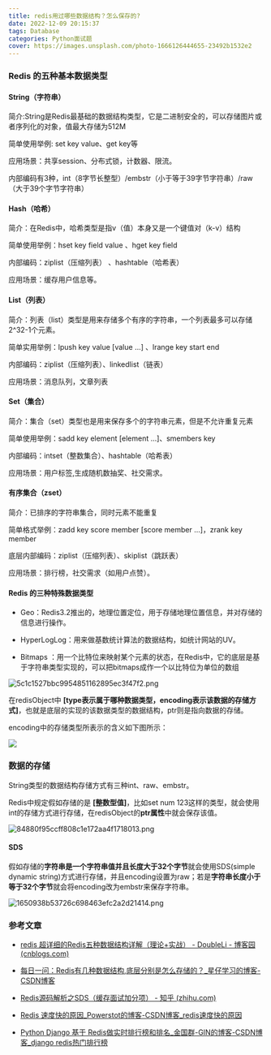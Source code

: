 ```yaml
---
title: redis用过哪些数据结构？怎么保存的?
date: 2022-12-09 20:15:37
tags: Database
categories: Python面试题
cover: https://images.unsplash.com/photo-1666126444655-23492b1532e2
---
```


### Redis 的五种基本数据类型

#### String（字符串）

简介:String是Redis最基础的数据结构类型，它是二进制安全的，可以存储图片或者序列化的对象，值最大存储为512M

简单使用举例: set key value、get key等

应用场景：共享session、分布式锁，计数器、限流。

内部编码有3种，int（8字节长整型）/embstr（小于等于39字节字符串）/raw（大于39个字节字符串）

#### Hash（哈希）

简介：在Redis中，哈希类型是指v（值）本身又是一个键值对（k-v）结构

简单使用举例：hset key field value 、hget key field

内部编码：ziplist（压缩列表） 、hashtable（哈希表）

应用场景：缓存用户信息等。

#### List（列表）

简介：列表（list）类型是用来存储多个有序的字符串，一个列表最多可以存储2^32-1个元素。

简单实用举例：lpush key value [value ...] 、lrange key start end

内部编码：ziplist（压缩列表）、linkedlist（链表）

应用场景：消息队列，文章列表

#### Set（集合）

简介：集合（set）类型也是用来保存多个的字符串元素，但是不允许重复元素

简单使用举例：sadd key element [element ...]、smembers key

内部编码：intset（整数集合）、hashtable（哈希表）

应用场景：用户标签,生成随机数抽奖、社交需求。

#### 有序集合（zset）

简介：已排序的字符串集合，同时元素不能重复

简单格式举例：zadd key score member [score member ...]，zrank key member

底层内部编码：ziplist（压缩列表）、skiplist（跳跃表）

应用场景：排行榜，社交需求（如用户点赞）。

#### Redis 的三种特殊数据类型

- Geo：Redis3.2推出的，地理位置定位，用于存储地理位置信息，并对存储的信息进行操作。

- HyperLogLog：用来做基数统计算法的数据结构，如统计网站的UV。

- Bitmaps ：用一个比特位来映射某个元素的状态，在Redis中，它的底层是基于字符串类型实现的，可以把bitmaps成作一个以比特位为单位的数组

![5c1c1527bbc9954851162895ec3f47f2.png](https://img-blog.csdnimg.cn/img_convert/5c1c1527bbc9954851162895ec3f47f2.png)

在redisObject中 **[type表示属于哪种数据类型，encoding表示该数据的存储方式]**，也就是底层的实现的该数据类型的数据结构，ptr则是指向数据的存储。

encoding中的存储类型所表示的含义如下图所示：

![](https://img-blog.csdnimg.cn/img_convert/9ae120adbd08bc2393d0bd846714e4dd.png)

### 数据的存储

String类型的数据结构存储方式有三种int、raw、embstr。

Redis中规定假如存储的是 **[整数型值]**，比如set num 123这样的类型，就会使用 int的存储方式进行存储，在redisObject的**ptr属性**中就会保存该值。

![84880f95ccff808c1e172aa4f1718013.png](https://img-blog.csdnimg.cn/img_convert/84880f95ccff808c1e172aa4f1718013.png)

#### SDS

假如存储的**字符串是一个字符串值并且长度大于32个字节**就会使用SDS(simple dynamic string)方式进行存储，并且encoding设置为raw；若是**字符串长度小于等于32个字节**就会将encoding改为embstr来保存字符串。

![1650938b53726c698463efc2a2d21414.png](https://img-blog.csdnimg.cn/img_convert/1650938b53726c698463efc2a2d21414.png)



### 参考文章

- [redis 超详细的Redis五种数据结构详解（理论+实战） - DoubleLi - 博客园 (cnblogs.com)](https://www.cnblogs.com/lidabo/p/16673547.html)

- [每日一问：Redis有几种数据结构,底层分别是怎么存储的？_星仔学习的博客-CSDN博客](https://blog.csdn.net/u012868901/article/details/122926726)

- [Redis源码解析之SDS（缓存面试加分项） - 知乎 (zhihu.com)](https://zhuanlan.zhihu.com/p/467043930)

- [Redis 速度快的原因_Powerstot的博客-CSDN博客_redis速度快的原因](https://blog.csdn.net/weixin_45813747/article/details/124973783)

- [Python Django 基于 Redis做实时排行榜和排名_金国群-GIN的博客-CSDN博客_django redis热门排行榜](https://blog.csdn.net/weixin_43275654/article/details/109649161)
